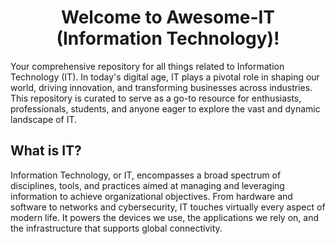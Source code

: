 <h1 style="text-align: center;">Welcome to Awesome-IT (Information Technology)!</h1>
Your comprehensive repository for all things related to Information Technology (IT). In today's digital age, IT plays a pivotal role in shaping our world, driving innovation, and transforming businesses across industries. This repository is curated to serve as a go-to resource for enthusiasts, professionals, students, and anyone eager to explore the vast and dynamic landscape of IT.

## What is IT?
Information Technology, or IT, encompasses a broad spectrum of disciplines, tools, and practices aimed at managing and leveraging information to achieve organizational objectives. From hardware and software to networks and cybersecurity, IT touches virtually every aspect of modern life. It powers the devices we use, the applications we rely on, and the infrastructure that supports global connectivity.

